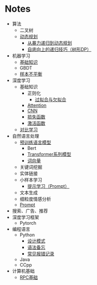 Notes
===
- 算法
    - 二叉树
    - [动态规划](算法/动态规划)
        - [从暴力递归到动态规划](算法/动态规划/从暴力递归到动态规划)
        - [自底向上的递归技巧（树形DP）](算法/动态规划/自底向上的递归技巧（树形DP）)
- 机器学习
    - [基础知识](机器学习/基础知识)
    - GBDT
    - [样本不平衡](机器学习/样本不平衡)
- 深度学习
    - 基础知识
        - 正则化
            - [过拟合与欠拟合](深度学习/基础知识/-正则化/过拟合与欠拟合)
        - [Attention](深度学习/基础知识/Attention)
        - [CNN](深度学习/基础知识/CNN)
        - [损失函数](深度学习/基础知识/损失函数)
        - [激活函数](深度学习/基础知识/激活函数)
    - [对比学习](深度学习/对比学习)
- 自然语言处理
    - [预训练语言模型](自然语言处理/预训练语言模型)
        - Bert
        - [Transformer系列模型](自然语言处理/预训练语言模型/Transformer系列模型)
        - [词向量](自然语言处理/预训练语言模型/词向量)
    - 关键词挖掘
    - 实体链接
    - 小样本学习
        - [提示学习（Prompt）](自然语言处理/-小样本学习/提示学习（Prompt）)
    - 文本生成
    - 细粒度情感分析
    - [Prompt](自然语言处理/Prompt)
- 搜索、广告、推荐
- 深度学习框架
    - Pytorch
- 编程语言
    - Python
        - [设计模式](编程语言/Python/设计模式)
        - [语法备忘](编程语言/Python/语法备忘)
        - [常见报错记录](编程语言/Python/常见报错记录)
    - Java
    - CCpp
- 计算机基础
    - [RPC基础](计算机基础/RPC基础)